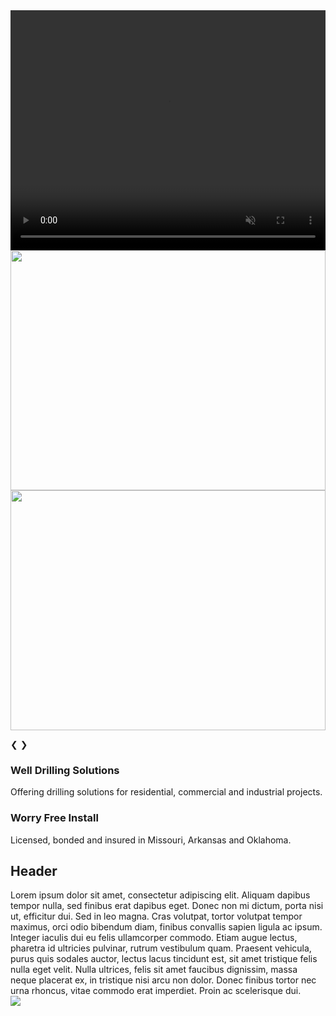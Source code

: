 <script src="{{ '/js/carousel.js?v=' | append: site.github.build_revision | relative_url }}"></script>
<!-- Slideshow container -->
<div class="slideshow-container">

  <!-- Full-width images with number and caption text -->

  <div class="mySlides fade">
    <video muted playsInLine src="{{ '/images/ColcordFast.mov' | relative_url }}" style="width:100%; object-fit: fill; height: calc(100vw * .4);"></video>
  </div>

  <div class="mySlides fade">
    <img src="{{ '/images/yellowrig.jpg?v=' | append: site.github.build_revision | relative_url }}" style="width:100%; height: calc(100vw * .4);">
  </div>

  <div class="mySlides fade">
    <img src="{{ '/images/Pump-Truck-1.png?v=' | append: site.github.build_revision | relative_url }}" style="width:100%; height: calc(100vw * .4);">
  </div>

  <!-- Next and previous buttons -->
  <a class="prev" onclick="goBack()">&#10094;</a>
  <a class="next" onclick="autoSlide()">&#10095;</a>

</div>
<div class="mid-page-lists">
	<span class="mid-page-list-border">
		<h3>Well Drilling Solutions</h3>
		<div class="mid-page-info">
			Offering drilling solutions for residential, commercial and industrial projects.
		</div>
	</span>
	<span>
		<h3>Worry Free Install</h3>
		<div class="mid-page-info">
			Licensed, bonded and insured in Missouri, Arkansas and Oklahoma.
		</div>
	</span>
</div>


<!-- <div style="width:100%; display: inline; background-color: #BFC0C0">
<div style="display: inline-block">

</div>
<div style="display: inline-block"> -->
<div class="content">
	<div class="content-left">
		<div class="content-left-header">
			<h2>Header</h2>
		</div>
		<div class="content-left-body">
			Lorem ipsum dolor sit amet, consectetur adipiscing elit. Aliquam dapibus tempor nulla, sed finibus erat dapibus eget. Donec non mi dictum, porta nisi ut, efficitur dui. Sed in leo magna. Cras volutpat, tortor volutpat tempor maximus, orci odio bibendum diam, finibus convallis sapien ligula ac ipsum. Integer iaculis dui eu felis ullamcorper commodo. Etiam augue lectus, pharetra id ultricies pulvinar, rutrum vestibulum quam. Praesent vehicula, purus quis sodales auctor, lectus lacus tincidunt est, sit amet tristique felis nulla eget velit. Nulla ultrices, felis sit amet faucibus dignissim, massa neque placerat ex, in tristique nisi arcu non dolor. Donec finibus tortor nec urna rhoncus, vitae commodo erat imperdiet. Proin ac scelerisque dui.
		</div>
	</div>
	<div class="content-right">
		<img src="/SummersDrilling/images/Yellow rig1.jpg">
	</div>
</div>
